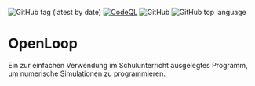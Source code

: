 ![GitHub tag (latest by date)](https://img.shields.io/github/v/tag/JohannHoepfner/OpenLoop?label=version)
[![CodeQL](https://github.com/JohannHoepfner/OpenLoop/actions/workflows/codeql-analysis.yml/badge.svg)](https://github.com/JohannHoepfner/OpenLoop/actions/workflows/codeql-analysis.yml)
![GitHub](https://img.shields.io/github/license/JohannHoepfner/OpenLoop)
![GitHub top language](https://img.shields.io/github/languages/top/JohannHoepfner/OpenLoop)

# OpenLoop
Ein zur einfachen Verwendung im Schulunterricht ausgelegtes Programm, um numerische Simulationen zu programmieren.
